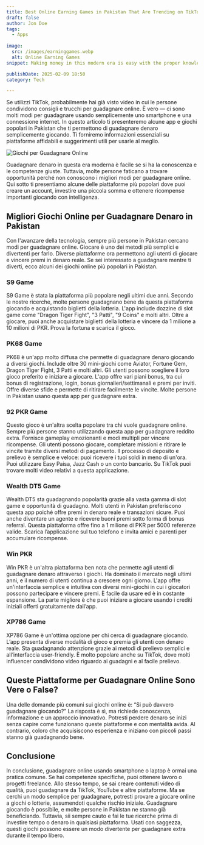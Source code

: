 ```yaml
---
title: Best Online Earning Games in Pakistan That Are Trending on TikTok
draft: false
author: Jon Doe 
tags:
  - Apps
  
image:
  src: /images/earninggames.webp
  alt: Online Earning Games
snippet: Making money in this modern era is easy with the proper knowledge and skills.

publishDate: 2025-02-09 18:50
category: Tech

---
```

Se utilizzi TikTok, probabilmente hai già visto video in cui le persone condividono consigli e trucchi per guadagnare online. È vero — ci sono molti modi per guadagnare usando semplicemente uno smartphone e una connessione internet. In questo articolo ti presenteremo alcune app e giochi popolari in Pakistan che ti permettono di guadagnare denaro semplicemente giocando. Ti forniremo informazioni essenziali su piattaforme affidabili e suggerimenti utili per usarle al meglio.

![Giochi per Guadagnare Online](/images/earninggames.webp  "Giochi per Guadagnare Online")

Guadagnare denaro in questa era moderna è facile se si ha la conoscenza e le competenze giuste. Tuttavia, molte persone faticano a trovare opportunità perché non conoscono i migliori modi per guadagnare online. Qui sotto ti presentiamo alcune delle piattaforme più popolari dove puoi creare un account, investire una piccola somma e ottenere ricompense importanti giocando con intelligenza.

## Migliori Giochi Online per Guadagnare Denaro in Pakistan

Con l'avanzare della tecnologia, sempre più persone in Pakistan cercano modi per guadagnare online. Giocare è uno dei metodi più semplici e divertenti per farlo. Diverse piattaforme ora permettono agli utenti di giocare e vincere premi in denaro reale. Se sei interessato a guadagnare mentre ti diverti, ecco alcuni dei giochi online più popolari in Pakistan.

### S9 Game

S9 Game è stata la piattaforma più popolare negli ultimi due anni. Secondo le nostre ricerche, molte persone guadagnano bene da questa piattaforma giocando e acquistando biglietti della lotteria. L'app include dozzine di slot game come "Dragon Tiger Fight", "3 Patti", "9 Coins" e molti altri. Oltre a giocare, puoi anche acquistare biglietti della lotteria e vincere da 1 milione a 10 milioni di PKR. Prova la fortuna e scarica il gioco.

### PK68 Game

PK68 è un'app molto diffusa che permette di guadagnare denaro giocando a diversi giochi. Include oltre 30 mini-giochi come Aviator, Fortune Gem, Dragon Tiger Fight, 3 Patti e molti altri. Gli utenti possono scegliere il loro gioco preferito e iniziare a giocare. L'app offre vari piani bonus, tra cui bonus di registrazione, login, bonus giornalieri/settimanali e premi per inviti. Offre diverse sfide e permette di ritirare facilmente le vincite. Molte persone in Pakistan usano questa app per guadagnare extra.

### 92 PKR Game

Questo gioco è un'altra scelta popolare tra chi vuole guadagnare online. Sempre più persone stanno utilizzando questa app per guadagnare reddito extra. Fornisce gameplay emozionanti e modi multipli per vincere ricompense. Gli utenti possono giocare, completare missioni e ritirare le vincite tramite diversi metodi di pagamento. Il processo di deposito e prelievo è semplice e veloce: puoi ricevere i tuoi soldi in meno di un'ora. Puoi utilizzare Easy Paisa, Jazz Cash o un conto bancario. Su TikTok puoi trovare molti video relativi a questa applicazione.

### Wealth DT5 Game

Wealth DT5 sta guadagnando popolarità grazie alla vasta gamma di slot game e opportunità di guadagno. Molti utenti in Pakistan preferiscono questa app poiché offre premi in denaro reale e transazioni sicure. Puoi anche diventare un agente e ricevere buoni premi sotto forma di bonus referral. Questa piattaforma offre fino a 1 milione di PKR per 5000 referenze valide. Scarica l’applicazione sul tuo telefono e invita amici e parenti per accumulare ricompense.

### Win PKR

Win PKR è un'altra piattaforma ben nota che permette agli utenti di guadagnare denaro attraverso i giochi. Ha dominato il mercato negli ultimi anni, e il numero di utenti continua a crescere ogni giorno. L'app offre un'interfaccia semplice e intuitiva con diversi mini-giochi in cui i giocatori possono partecipare e vincere premi. È facile da usare ed è in costante espansione. La parte migliore è che puoi iniziare a giocare usando i crediti iniziali offerti gratuitamente dall’app.

### XP786 Game

XP786 Game è un'ottima opzione per chi cerca di guadagnare giocando. L’app presenta diverse modalità di gioco e premia gli utenti con denaro reale. Sta guadagnando attenzione grazie ai metodi di prelievo semplici e all’interfaccia user-friendly. È molto popolare anche su TikTok, dove molti influencer condividono video riguardo ai guadagni e al facile prelievo.

## Queste Piattaforme per Guadagnare Online Sono Vere o False?

Una delle domande più comuni sui giochi online è: “Si può davvero guadagnare giocando?” La risposta è sì, ma richiede conoscenza, informazione e un approccio innovativo. Potresti perdere denaro se inizi senza capire come funzionano queste piattaforme e con mentalità avida. Al contrario, coloro che acquisiscono esperienza e iniziano con piccoli passi stanno già guadagnando bene.

## Conclusione

In conclusione, guadagnare online usando smartphone o laptop è ormai una pratica comune. Se hai competenze specifiche, puoi ottenere lavoro o progetti freelance. Allo stesso tempo, se sai creare contenuti video di qualità, puoi guadagnare da TikTok, YouTube e altre piattaforme. Ma se cerchi un modo semplice per guadagnare, potresti provare a giocare online a giochi o lotterie, assumendoti qualche rischio iniziale. Guadagnare giocando è possibile, e molte persone in Pakistan ne stanno già beneficiando. Tuttavia, sii sempre cauto e fai le tue ricerche prima di investire tempo o denaro in qualsiasi piattaforma. Usati con saggezza, questi giochi possono essere un modo divertente per guadagnare extra durante il tempo libero.